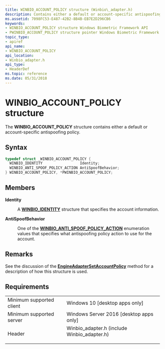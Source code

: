 ```yaml
---
title: WINBIO_ACCOUNT_POLICY structure (Winbio\_adapter.h)
description: Contains either a default or account-specific antispoofing policy.
ms.assetid: 7098FC53-E487-42B2-8B4B-EB7E2D296CB6
keywords:
- WINBIO_ACCOUNT_POLICY structure Windows Biometric Framework API
- PWINBIO_ACCOUNT_POLICY structure pointer Windows Biometric Framework API
topic_type:
- apiref
api_name:
- WINBIO_ACCOUNT_POLICY
api_location:
- Winbio_adapter.h
api_type:
- HeaderDef
ms.topic: reference
ms.date: 05/31/2018
---
```


# WINBIO\_ACCOUNT\_POLICY structure

The **WINBIO\_ACCOUNT\_POLICY** structure contains either a default or account-specific antispoofing policy.

## Syntax


```C++
typedef struct _WINBIO_ACCOUNT_POLICY {
  WINBIO_IDENTITY                 Identity;
  WINBIO_ANTI_SPOOF_POLICY_ACTION AntiSpoofBehavior;
} WINBIO_ACCOUNT_POLICY, *PWINBIO_ACCOUNT_POLICY;
```



## Members

<dl> <dt>

**Identity**
</dt> <dd>

A [**WINBIO\_IDENTITY**](winbio-identity.md) structure that specifies the account information.

</dd> <dt>

**AntiSpoofBehavior**
</dt> <dd>

One of the [**WINBIO\_ANTI\_SPOOF\_POLICY\_ACTION**](winbio-anti-spoof-policy-action.md) enumeration values that specifies what antispoofing policy action to use for the account.

</dd> </dl>

## Remarks

See the discussion of the [**EngineAdapterSetAccountPolicy**](/windows/desktop/api/Winbio_adapter/nc-winbio_adapter-pibio_engine_set_account_policy_fn) method for a description of how this structure is used.

## Requirements



|                                     |                                                                                                                          |
|-------------------------------------|--------------------------------------------------------------------------------------------------------------------------|
| Minimum supported client<br/> | Windows 10 \[desktop apps only\]<br/>                                                                              |
| Minimum supported server<br/> | Windows Server 2016 \[desktop apps only\]<br/>                                                                     |
| Header<br/>                   | <dl> <dt>Winbio\_adapter.h (include Winbio\_adapter.h)</dt> </dl> |



 

 





